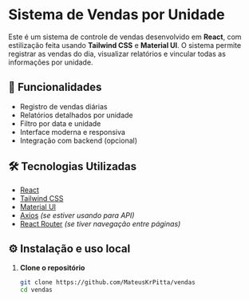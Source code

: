 # Sistema de Vendas por Unidade

Este é um sistema de controle de vendas desenvolvido em **React**, com estilização feita usando **Tailwind CSS** e **Material UI**. O sistema permite registrar as vendas do dia, visualizar relatórios e vincular todas as informações por unidade.

## 📌 Funcionalidades

- Registro de vendas diárias
- Relatórios detalhados por unidade
- Filtro por data e unidade
- Interface moderna e responsiva
- Integração com backend (opcional)

## 🛠 Tecnologias Utilizadas

- [React](https://reactjs.org/)
- [Tailwind CSS](https://tailwindcss.com/)
- [Material UI](https://mui.com/)
- [Axios](https://axios-http.com/) *(se estiver usando para API)*
- [React Router](https://reactrouter.com/) *(se tiver navegação entre páginas)*

## ⚙️ Instalação e uso local

1. **Clone o repositório**
   ```bash
   git clone https://github.com/MateusKrPitta/vendas
   cd vendas
